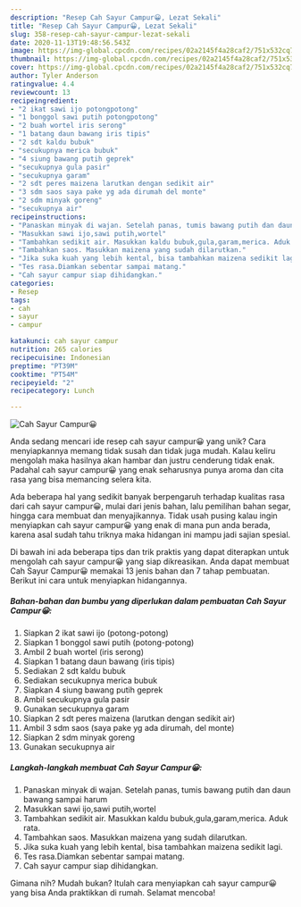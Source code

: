 ```yaml
---
description: "Resep Cah Sayur Campur😀, Lezat Sekali"
title: "Resep Cah Sayur Campur😀, Lezat Sekali"
slug: 358-resep-cah-sayur-campur-lezat-sekali
date: 2020-11-13T19:48:56.543Z
image: https://img-global.cpcdn.com/recipes/02a2145f4a28caf2/751x532cq70/cah-sayur-campur😀-foto-resep-utama.jpg
thumbnail: https://img-global.cpcdn.com/recipes/02a2145f4a28caf2/751x532cq70/cah-sayur-campur😀-foto-resep-utama.jpg
cover: https://img-global.cpcdn.com/recipes/02a2145f4a28caf2/751x532cq70/cah-sayur-campur😀-foto-resep-utama.jpg
author: Tyler Anderson
ratingvalue: 4.4
reviewcount: 13
recipeingredient:
- "2 ikat sawi ijo potongpotong"
- "1 bonggol sawi putih potongpotong"
- "2 buah wortel iris serong"
- "1 batang daun bawang iris tipis"
- "2 sdt kaldu bubuk"
- "secukupnya merica bubuk"
- "4 siung bawang putih geprek"
- "secukupnya gula pasir"
- "secukupnya garam"
- "2 sdt peres maizena larutkan dengan sedikit air"
- "3 sdm saos saya pake yg ada dirumah del monte"
- "2 sdm minyak goreng"
- "secukupnya air"
recipeinstructions:
- "Panaskan minyak di wajan. Setelah panas, tumis bawang putih dan daun bawang sampai harum"
- "Masukkan sawi ijo,sawi putih,wortel"
- "Tambahkan sedikit air. Masukkan kaldu bubuk,gula,garam,merica. Aduk rata."
- "Tambahkan saos. Masukkan maizena yang sudah dilarutkan."
- "Jika suka kuah yang lebih kental, bisa tambahkan maizena sedikit lagi."
- "Tes rasa.Diamkan sebentar sampai matang."
- "Cah sayur campur siap dihidangkan."
categories:
- Resep
tags:
- cah
- sayur
- campur

katakunci: cah sayur campur 
nutrition: 265 calories
recipecuisine: Indonesian
preptime: "PT39M"
cooktime: "PT54M"
recipeyield: "2"
recipecategory: Lunch

---
```



![Cah Sayur Campur😀](https://img-global.cpcdn.com/recipes/02a2145f4a28caf2/751x532cq70/cah-sayur-campur😀-foto-resep-utama.jpg)

Anda sedang mencari ide resep cah sayur campur😀 yang unik? Cara menyiapkannya memang tidak susah dan tidak juga mudah. Kalau keliru mengolah maka hasilnya akan hambar dan justru cenderung tidak enak. Padahal cah sayur campur😀 yang enak seharusnya punya aroma dan cita rasa yang bisa memancing selera kita.

Ada beberapa hal yang sedikit banyak berpengaruh terhadap kualitas rasa dari cah sayur campur😀, mulai dari jenis bahan, lalu pemilihan bahan segar, hingga cara membuat dan menyajikannya. Tidak usah pusing kalau ingin menyiapkan cah sayur campur😀 yang enak di mana pun anda berada, karena asal sudah tahu triknya maka hidangan ini mampu jadi sajian spesial.




Di bawah ini ada beberapa tips dan trik praktis yang dapat diterapkan untuk mengolah cah sayur campur😀 yang siap dikreasikan. Anda dapat membuat Cah Sayur Campur😀 memakai 13 jenis bahan dan 7 tahap pembuatan. Berikut ini cara untuk menyiapkan hidangannya.

<!--inarticleads1-->

##### Bahan-bahan dan bumbu yang diperlukan dalam pembuatan Cah Sayur Campur😀:

1. Siapkan 2 ikat sawi ijo (potong-potong)
1. Siapkan 1 bonggol sawi putih (potong-potong)
1. Ambil 2 buah wortel (iris serong)
1. Siapkan 1 batang daun bawang (iris tipis)
1. Sediakan 2 sdt kaldu bubuk
1. Sediakan secukupnya merica bubuk
1. Siapkan 4 siung bawang putih geprek
1. Ambil secukupnya gula pasir
1. Gunakan secukupnya garam
1. Siapkan 2 sdt peres maizena (larutkan dengan sedikit air)
1. Ambil 3 sdm saos (saya pake yg ada dirumah, del monte)
1. Siapkan 2 sdm minyak goreng
1. Gunakan secukupnya air




<!--inarticleads2-->

##### Langkah-langkah membuat Cah Sayur Campur😀:

1. Panaskan minyak di wajan. Setelah panas, tumis bawang putih dan daun bawang sampai harum
1. Masukkan sawi ijo,sawi putih,wortel
1. Tambahkan sedikit air. Masukkan kaldu bubuk,gula,garam,merica. Aduk rata.
1. Tambahkan saos. Masukkan maizena yang sudah dilarutkan.
1. Jika suka kuah yang lebih kental, bisa tambahkan maizena sedikit lagi.
1. Tes rasa.Diamkan sebentar sampai matang.
1. Cah sayur campur siap dihidangkan.




Gimana nih? Mudah bukan? Itulah cara menyiapkan cah sayur campur😀 yang bisa Anda praktikkan di rumah. Selamat mencoba!
